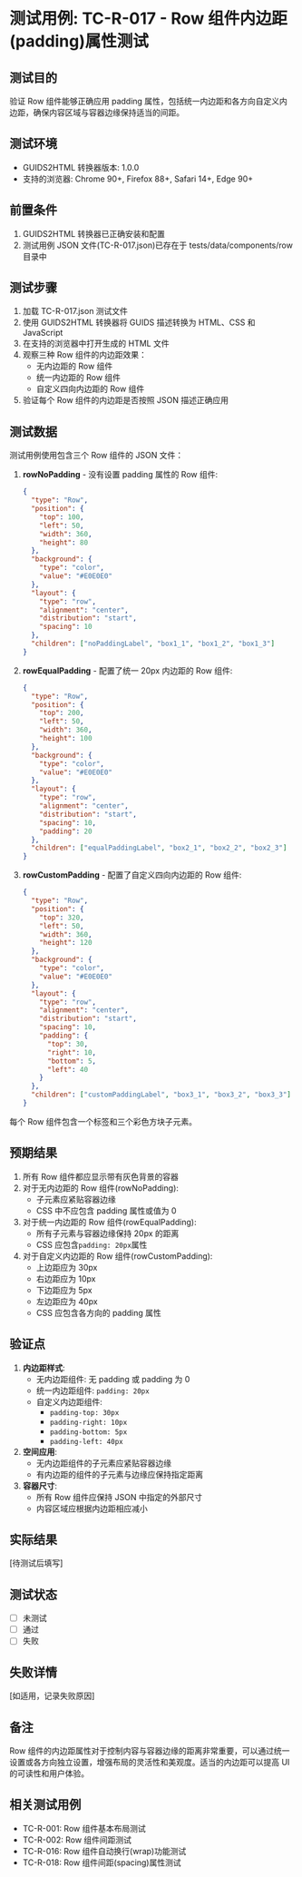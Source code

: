 # 测试用例: TC-R-017 - Row 组件内边距(padding)属性测试

## 测试目的

验证 Row 组件能够正确应用 padding 属性，包括统一内边距和各方向自定义内边距，确保内容区域与容器边缘保持适当的间距。

## 测试环境

- GUIDS2HTML 转换器版本: 1.0.0
- 支持的浏览器: Chrome 90+, Firefox 88+, Safari 14+, Edge 90+

## 前置条件

1. GUIDS2HTML 转换器已正确安装和配置
2. 测试用例 JSON 文件(TC-R-017.json)已存在于 tests/data/components/row 目录中

## 测试步骤

1. 加载 TC-R-017.json 测试文件
2. 使用 GUIDS2HTML 转换器将 GUIDS 描述转换为 HTML、CSS 和 JavaScript
3. 在支持的浏览器中打开生成的 HTML 文件
4. 观察三种 Row 组件的内边距效果：
   - 无内边距的 Row 组件
   - 统一内边距的 Row 组件
   - 自定义四向内边距的 Row 组件
5. 验证每个 Row 组件的内边距是否按照 JSON 描述正确应用

## 测试数据

测试用例使用包含三个 Row 组件的 JSON 文件：

1. **rowNoPadding** - 没有设置 padding 属性的 Row 组件:

   ```json
   {
     "type": "Row",
     "position": {
       "top": 100,
       "left": 50,
       "width": 360,
       "height": 80
     },
     "background": {
       "type": "color",
       "value": "#E0E0E0"
     },
     "layout": {
       "type": "row",
       "alignment": "center",
       "distribution": "start",
       "spacing": 10
     },
     "children": ["noPaddingLabel", "box1_1", "box1_2", "box1_3"]
   }
   ```

2. **rowEqualPadding** - 配置了统一 20px 内边距的 Row 组件:

   ```json
   {
     "type": "Row",
     "position": {
       "top": 200,
       "left": 50,
       "width": 360,
       "height": 100
     },
     "background": {
       "type": "color",
       "value": "#E0E0E0"
     },
     "layout": {
       "type": "row",
       "alignment": "center",
       "distribution": "start",
       "spacing": 10,
       "padding": 20
     },
     "children": ["equalPaddingLabel", "box2_1", "box2_2", "box2_3"]
   }
   ```

3. **rowCustomPadding** - 配置了自定义四向内边距的 Row 组件:
   ```json
   {
     "type": "Row",
     "position": {
       "top": 320,
       "left": 50,
       "width": 360,
       "height": 120
     },
     "background": {
       "type": "color",
       "value": "#E0E0E0"
     },
     "layout": {
       "type": "row",
       "alignment": "center",
       "distribution": "start",
       "spacing": 10,
       "padding": {
         "top": 30,
         "right": 10,
         "bottom": 5,
         "left": 40
       }
     },
     "children": ["customPaddingLabel", "box3_1", "box3_2", "box3_3"]
   }
   ```

每个 Row 组件包含一个标签和三个彩色方块子元素。

## 预期结果

1. 所有 Row 组件都应显示带有灰色背景的容器
2. 对于无内边距的 Row 组件(rowNoPadding):
   - 子元素应紧贴容器边缘
   - CSS 中不应包含 padding 属性或值为 0
3. 对于统一内边距的 Row 组件(rowEqualPadding):
   - 所有子元素与容器边缘保持 20px 的距离
   - CSS 应包含`padding: 20px`属性
4. 对于自定义内边距的 Row 组件(rowCustomPadding):
   - 上边距应为 30px
   - 右边距应为 10px
   - 下边距应为 5px
   - 左边距应为 40px
   - CSS 应包含各方向的 padding 属性

## 验证点

1. **内边距样式**:
   - 无内边距组件: 无 padding 或 padding 为 0
   - 统一内边距组件: `padding: 20px`
   - 自定义内边距组件:
     - `padding-top: 30px`
     - `padding-right: 10px`
     - `padding-bottom: 5px`
     - `padding-left: 40px`
2. **空间应用**:
   - 无内边距组件的子元素应紧贴容器边缘
   - 有内边距的组件的子元素与边缘应保持指定距离
3. **容器尺寸**:
   - 所有 Row 组件应保持 JSON 中指定的外部尺寸
   - 内容区域应根据内边距相应减小

## 实际结果

[待测试后填写]

## 测试状态

- [ ] 未测试
- [ ] 通过
- [ ] 失败

## 失败详情

[如适用，记录失败原因]

## 备注

Row 组件的内边距属性对于控制内容与容器边缘的距离非常重要，可以通过统一设置或各方向独立设置，增强布局的灵活性和美观度。适当的内边距可以提高 UI 的可读性和用户体验。

## 相关测试用例

- TC-R-001: Row 组件基本布局测试
- TC-R-002: Row 组件间距测试
- TC-R-016: Row 组件自动换行(wrap)功能测试
- TC-R-018: Row 组件间距(spacing)属性测试
